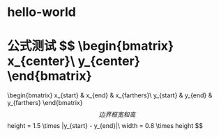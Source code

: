 <script type="text/javascript" src="http://cdn.mathjax.org/mathjax/latest/MathJax.js?config=default"></script>

# hello-world
公式测试
$$
\begin{bmatrix}
x_{center}\\
y_{center}
\end{bmatrix}
=
\begin{bmatrix}
x_{start} & x_{end} & x_{farthers}\\
y_{start} & y_{end} & y_{farthers}
\end{bmatrix}
$$  
边界框宽和高
$$
height = 1.5 \times |y_{start} - y_{end}|\\
width = 0.8 \times height
$$  
